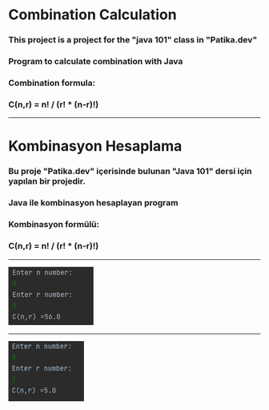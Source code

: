 
# Combination Calculation

### This project is a project for the "java 101" class in "Patika.dev"

### Program to calculate combination with Java

### Combination formula:
### C(n,r) = n! / (r! * (n-r)!)

---------------------------------------------------------------------------

# Kombinasyon Hesaplama

### Bu proje "Patika.dev" içerisinde bulunan "Java 101" dersi için yapılan bir projedir.

### Java ile kombinasyon hesaplayan program

### Kombinasyon formülü:

### C(n,r) = n! / (r! * (n-r)!)


---------------------------------------------------------------------------


![img.png](img.png)

------------------------------------------------------------------

![img_1.png](img_1.png)
















